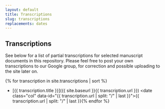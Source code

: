 ```yaml
---
layout: default
title: Transcriptions
slug: transcriptions
replacements: dates
---
```


## Transcriptions

See below for a list of partial transcriptions for selected manuscript documents in this repository. Please feel free to post your own transcriptions to our Google group, for correction and possible uploading to the site later on.

<listing></listing>
{% for transcription in site.transcriptions | sort %}
- [{{ transcription.title }}]({{ site.baseurl }}{{ transcription.url }}) <date class="col" data-id="{{ transcription.url | split: "/" | last }}">{{ transcription.url | split: "/" | last }}</date>{% endfor %}
